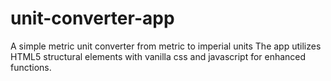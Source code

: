 # unit-converter-app
A simple metric unit converter from metric to imperial units
The app utilizes HTML5 structural elements with vanilla css and javascript for enhanced functions.
